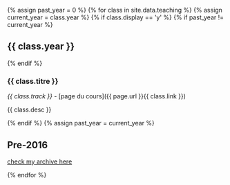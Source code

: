 {% assign past_year = 0 %}
{% for class in site.data.teaching %}
{% assign current_year = class.year %}
{% if class.display == 'y' %}
{% if past_year != current_year %}
## {{ class.year }}
{% endif %}

### {{ class.titre }}
<!-- class.shortname -->
<!-- class.hours -->
  _{{ class.track }}_ - [page du cours]({{ page.url }}{{ class.link }})

{{ class.desc }}


{% endif %}
{% assign past_year = current_year %}

## Pre-2016
[check my archive here](http://tabard.fr/courses/)

{% endfor %}
